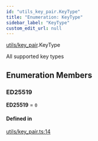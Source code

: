 ```yaml
---
id: "utils_key_pair.KeyType"
title: "Enumeration: KeyType"
sidebar_label: "KeyType"
custom_edit_url: null
---
```


[utils/key_pair](../modules/utils_key_pair.md).KeyType

All supported key types

## Enumeration Members

### ED25519

 **ED25519** = ``0``

#### Defined in

[utils/key_pair.ts:14](https://github.com/maxhr/near--near-api-js/blob/d8efa7d5/packages/near-api-js/src/utils/key_pair.ts#L14)
